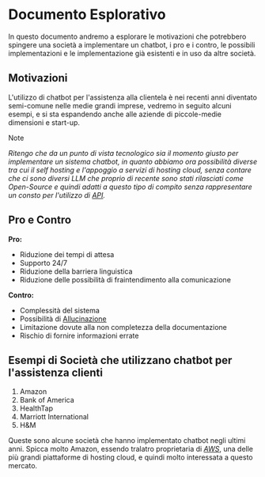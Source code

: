# Documento Esplorativo

In questo documento andremo a esplorare le motivazioni che potrebbero spingere una società a implementare un chatbot, i pro e i contro, le possibili implementazioni e le implementazione già esistenti e in uso da altre società.

## Motivazioni

L'utilizzo di chatbot per l'assistenza alla clientela è nei recenti anni diventato semi-comune nelle medie grandi imprese, vedremo in seguito alcuni esempi, e si sta espandendo anche alle aziende di piccole-medie dimensioni e start-up.

>[!NOTE] 
>*Ritengo che da un punto di vista tecnologico sia il momento giusto per implementare un sistema chatbot, in quanto abbiamo ora possibilità diverse tra cui il self hosting e l'appoggio a servizi di hosting cloud, senza contare che ci sono diversi LLM che proprio di recente sono stati rilasciati come Open-Source e quindi adatti a questo tipo di compito senza rappresentare un consto per l'utilizzo di [API](/docs/dictionary/api.md).*

## Pro e Contro

**Pro:**
- Riduzione dei tempi di attesa
- Supporto 24/7
- Riduzione della barriera linguistica
- Riduzione delle possibilità di fraintendimento alla comunicazione

**Contro:**
- Complessità del sistema
- Possibilità di [Allucinazione](/docs/dictionary/allucinazione.md)
- Limitazione dovute alla non completezza della documentazione
- Rischio di fornire informazioni errate


## Esempi di Società che utilizzano chatbot per l'assistenza clienti

1. Amazon
2. Bank of America
3. HealthTap
4. Marriott International
5. H&M

Queste sono alcune società che hanno implementato chatbot negli ultimi anni.
Spicca molto Amazon, essendo tralatro proprietaria di [*AWS*](https://aws.amazon.com/), una delle più grandi piattaforme di hosting cloud, e quindi molto interessata a questo mercato.